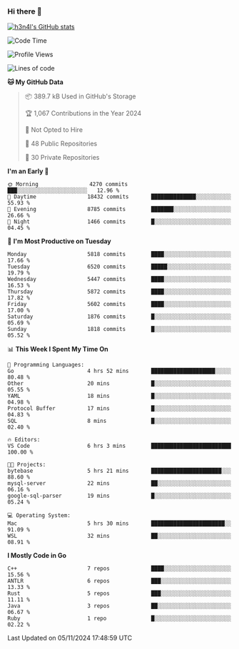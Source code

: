 ### Hi there 👋

[![h3n4l's GitHub stats](https://github-readme-stats.vercel.app/api?username=h3n4l&count_private=true&show_icons=true&theme=radical)](https://github.com/h3n4l/github-readme-stats)

<!--START_SECTION:waka-->
![Code Time](http://img.shields.io/badge/Code%20Time-1%2C999%20hrs%204%20mins-blue)

![Profile Views](http://img.shields.io/badge/Profile%20Views-0-blue)

![Lines of code](https://img.shields.io/badge/From%20Hello%20World%20I%27ve%20Written-12.7%20million%20lines%20of%20code-blue)

**🐱 My GitHub Data** 

> 📦 389.7 kB Used in GitHub's Storage 
 > 
> 🏆 1,067 Contributions in the Year 2024
 > 
> 🚫 Not Opted to Hire
 > 
> 📜 48 Public Repositories 
 > 
> 🔑 30 Private Repositories 
 > 
**I'm an Early 🐤** 

```text
🌞 Morning                4270 commits        ███░░░░░░░░░░░░░░░░░░░░░░   12.96 % 
🌆 Daytime                18432 commits       ██████████████░░░░░░░░░░░   55.93 % 
🌃 Evening                8785 commits        ███████░░░░░░░░░░░░░░░░░░   26.66 % 
🌙 Night                  1466 commits        █░░░░░░░░░░░░░░░░░░░░░░░░   04.45 % 
```
📅 **I'm Most Productive on Tuesday** 

```text
Monday                   5818 commits        ████░░░░░░░░░░░░░░░░░░░░░   17.66 % 
Tuesday                  6520 commits        █████░░░░░░░░░░░░░░░░░░░░   19.79 % 
Wednesday                5447 commits        ████░░░░░░░░░░░░░░░░░░░░░   16.53 % 
Thursday                 5872 commits        ████░░░░░░░░░░░░░░░░░░░░░   17.82 % 
Friday                   5602 commits        ████░░░░░░░░░░░░░░░░░░░░░   17.00 % 
Saturday                 1876 commits        █░░░░░░░░░░░░░░░░░░░░░░░░   05.69 % 
Sunday                   1818 commits        █░░░░░░░░░░░░░░░░░░░░░░░░   05.52 % 
```


📊 **This Week I Spent My Time On** 

```text
💬 Programming Languages: 
Go                       4 hrs 52 mins       ████████████████████░░░░░   80.48 % 
Other                    20 mins             █░░░░░░░░░░░░░░░░░░░░░░░░   05.55 % 
YAML                     18 mins             █░░░░░░░░░░░░░░░░░░░░░░░░   04.98 % 
Protocol Buffer          17 mins             █░░░░░░░░░░░░░░░░░░░░░░░░   04.83 % 
SQL                      8 mins              █░░░░░░░░░░░░░░░░░░░░░░░░   02.40 % 

🔥 Editors: 
VS Code                  6 hrs 3 mins        █████████████████████████   100.00 % 

🐱‍💻 Projects: 
bytebase                 5 hrs 21 mins       ██████████████████████░░░   88.60 % 
mysql-server             22 mins             ██░░░░░░░░░░░░░░░░░░░░░░░   06.16 % 
google-sql-parser        19 mins             █░░░░░░░░░░░░░░░░░░░░░░░░   05.24 % 

💻 Operating System: 
Mac                      5 hrs 30 mins       ███████████████████████░░   91.09 % 
WSL                      32 mins             ██░░░░░░░░░░░░░░░░░░░░░░░   08.91 % 
```

**I Mostly Code in Go** 

```text
C++                      7 repos             ████░░░░░░░░░░░░░░░░░░░░░   15.56 % 
ANTLR                    6 repos             ███░░░░░░░░░░░░░░░░░░░░░░   13.33 % 
Rust                     5 repos             ███░░░░░░░░░░░░░░░░░░░░░░   11.11 % 
Java                     3 repos             ██░░░░░░░░░░░░░░░░░░░░░░░   06.67 % 
Ruby                     1 repo              █░░░░░░░░░░░░░░░░░░░░░░░░   02.22 % 
```




 Last Updated on 05/11/2024 17:48:59 UTC
<!--END_SECTION:waka-->

